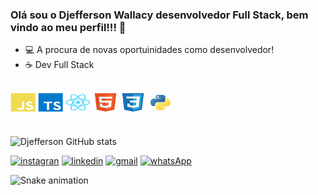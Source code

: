 ### Olá sou o Djefferson Wallacy desenvolvedor Full Stack, bem vindo ao meu perfil!!! 👋

- 💻 A procura de novas oportuinidades como desenvolvedor! 
- ☕ Dev Full Stack

<div style="display: inline_block"><br>
  <img align="center" alt="Js" height="30" width="40" src="https://raw.githubusercontent.com/devicons/devicon/master/icons/javascript/javascript-plain.svg">
  <img align="center" alt="Ts" height="30" width="40" src="https://raw.githubusercontent.com/devicons/devicon/master/icons/typescript/typescript-plain.svg">
  <img align="center" alt="React" height="30" width="40" src="https://raw.githubusercontent.com/devicons/devicon/master/icons/react/react-original.svg">
  <img align="center" alt="HTML" height="30" width="40" src="https://raw.githubusercontent.com/devicons/devicon/master/icons/html5/html5-original.svg">
  <img align="center" alt="CSS" height="30" width="40" src="https://raw.githubusercontent.com/devicons/devicon/master/icons/css3/css3-original.svg">
  <img align="center" alt="Python" height="30" width="40" src="https://raw.githubusercontent.com/devicons/devicon/master/icons/python/python-original.svg">
</div>

#

![Djefferson GitHub stats](https://github-readme-stats.vercel.app/api?username=Djefferson99&sh_icons=true&theme=dracula)

[![instagran](https://img.shields.io/badge/Instagram-E4405F?style=for-the-badge&logo=instagram&logoColor=white)](https://www.instagram.com/djeff.wallacy/)
[![linkedin](https://img.shields.io/badge/LinkedIn-0077B5?style=for-the-badge&logo=linkedin&logoColor=white)](https://www.linkedin.com/in/djefferson-wallacy-4660a5246/)
[![gmail](https://img.shields.io/badge/Gmail-D14836?style=for-the-badge&logo=gmail&logoColor=white)](mailto:djeff.walla99@gmail.com)
[![whatsApp](https://img.shields.io/badge/WhatsApp-25D366?style=for-the-badge&logo=whatsapp&logoColor=white)](https://api.whatsapp.com/send?phone=+55+(11)96372-6508&text=Ol%C3%A1%2C%20venho%20por%20meio%20do%20seu%20portf%C3%B3lio%20na%20internet%2C%20gostaria%20de%20conhecer%20melhor%20seus%20servi%C3%A7os)

  ![Snake animation](https://github.com/Djefferson99/Djefferson99/blob/output/github-contribution-grid-snake.svg)

